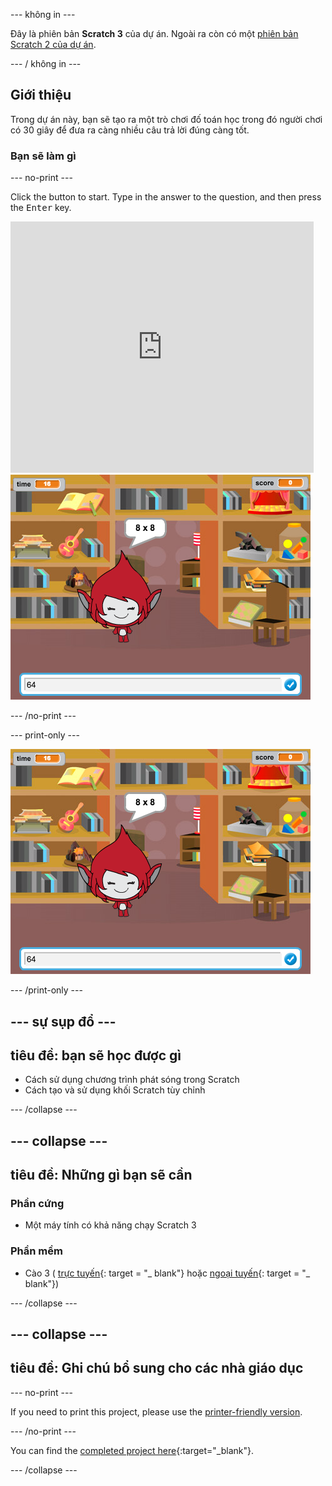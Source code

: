 \--- không in \---

Đây là phiên bản **Scratch 3** của dự án. Ngoài ra còn có một [phiên bản Scratch 2 của dự án](https://projects.raspberrypi.org/en/projects/brain-game-scratch2).

\--- / không in \---

## Giới thiệu

Trong dự án này, bạn sẽ tạo ra một trò chơi đố toán học trong đó người chơi có 30 giây để đưa ra càng nhiều câu trả lời đúng càng tốt.

### Bạn sẽ làm gì

\--- no-print \---

Click the button to start. Type in the answer to the question, and then press the <kbd>Enter</kbd> key.

<div class="scratch-preview">
  <iframe allowtransparency="true" width="485" height="402" src="https://scratch.mit.edu/projects/embed/250234955/?autostart=false" frameborder="0" scrolling="no"></iframe>
  <img src="images/brain-final.png">
</div>

\--- /no-print \---

\--- print-only \---

![Brain Game](images/brain-final.png)

\--- /print-only \---

## \--- sự sụp đổ \---

## tiêu đề: bạn sẽ học được gì

+ Cách sử dụng chương trình phát sóng trong Scratch
+ Cách tạo và sử dụng khối Scratch tùy chỉnh

\--- /collapse \---

## \--- collapse \---

## tiêu đề: Những gì bạn sẽ cần

### Phần cứng

+ Một máy tính có khả năng chạy Scratch 3

### Phần mềm

+ Cào 3 ( [trực tuyến](http://rpf.io/scratchon){: target = "_ blank"} hoặc [ngoại tuyến](http://rpf.io/scratchoff){: target = "_ blank"})

\--- /collapse \---

## \--- collapse \---

## tiêu đề: Ghi chú bổ sung cho các nhà giáo dục

\--- no-print \---

If you need to print this project, please use the [printer-friendly version](https://projects.raspberrypi.org/en/projects/brain-game/print).

\--- /no-print \---

You can find the [completed project here](http://rpf.io/p/en/brain-game-get){:target="_blank"}.

\--- /collapse \---